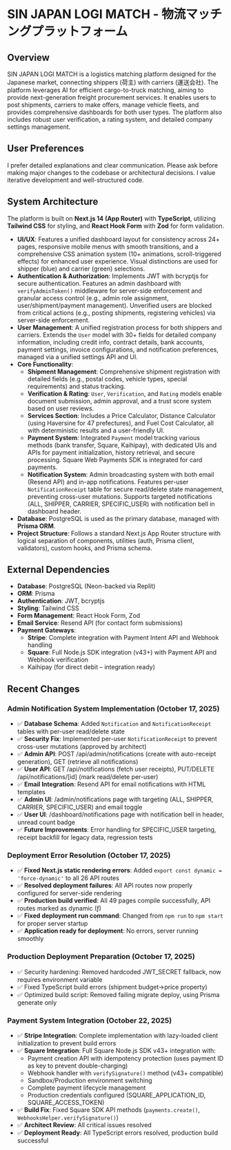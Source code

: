 # SIN JAPAN LOGI MATCH - 物流マッチングプラットフォーム

## Overview
SIN JAPAN LOGI MATCH is a logistics matching platform designed for the Japanese market, connecting shippers (荷主) with carriers (運送会社). The platform leverages AI for efficient cargo-to-truck matching, aiming to provide next-generation freight procurement services. It enables users to post shipments, carriers to make offers, manage vehicle fleets, and provides comprehensive dashboards for both user types. The platform also includes robust user verification, a rating system, and detailed company settings management.

## User Preferences
I prefer detailed explanations and clear communication. Please ask before making major changes to the codebase or architectural decisions. I value iterative development and well-structured code.

## System Architecture
The platform is built on **Next.js 14 (App Router)** with **TypeScript**, utilizing **Tailwind CSS** for styling, and **React Hook Form** with **Zod** for form validation.
- **UI/UX**: Features a unified dashboard layout for consistency across 24+ pages, responsive mobile menus with smooth transitions, and a comprehensive CSS animation system (10+ animations, scroll-triggered effects) for enhanced user experience. Visual distinctions are used for shipper (blue) and carrier (green) selections.
- **Authentication & Authorization**: Implements JWT with bcryptjs for secure authentication. Features an admin dashboard with `verifyAdminToken()` middleware for server-side enforcement and granular access control (e.g., admin role assignment, user/shipment/payment management). Unverified users are blocked from critical actions (e.g., posting shipments, registering vehicles) via server-side enforcement.
- **User Management**: A unified registration process for both shippers and carriers. Extends the `User` model with 30+ fields for detailed company information, including credit info, contract details, bank accounts, payment settings, invoice configurations, and notification preferences, managed via a unified settings API and UI.
- **Core Functionality**:
    - **Shipment Management**: Comprehensive shipment registration with detailed fields (e.g., postal codes, vehicle types, special requirements) and status tracking.
    - **Verification & Rating**: `User`, `Verification`, and `Rating` models enable document submission, admin approval, and a trust score system based on user reviews.
    - **Services Section**: Includes a Price Calculator, Distance Calculator (using Haversine for 47 prefectures), and Fuel Cost Calculator, all with deterministic results and a user-friendly UI.
    - **Payment System**: Integrated `Payment` model tracking various methods (bank transfer, Square, Kaihipay), with dedicated UIs and APIs for payment initialization, history retrieval, and secure processing. Square Web Payments SDK is integrated for card payments.
    - **Notification System**: Admin broadcasting system with both email (Resend API) and in-app notifications. Features per-user `NotificationReceipt` table for secure read/delete state management, preventing cross-user mutations. Supports targeted notifications (ALL, SHIPPER, CARRIER, SPECIFIC_USER) with notification bell in dashboard header.
- **Database**: PostgreSQL is used as the primary database, managed with **Prisma ORM**.
- **Project Structure**: Follows a standard Next.js App Router structure with logical separation of components, utilities (auth, Prisma client, validators), custom hooks, and Prisma schema.

## External Dependencies
- **Database**: PostgreSQL (Neon-backed via Replit)
- **ORM**: Prisma
- **Authentication**: JWT, bcryptjs
- **Styling**: Tailwind CSS
- **Form Management**: React Hook Form, Zod
- **Email Service**: Resend API (for contact form submissions)
- **Payment Gateways**:
    - **Stripe**: Complete integration with Payment Intent API and Webhook handling
    - **Square**: Full Node.js SDK integration (v43+) with Payment API and Webhook verification
    - Kaihipay (for direct debit – integration ready)

## Recent Changes
### Admin Notification System Implementation (October 17, 2025)
- ✅ **Database Schema**: Added `Notification` and `NotificationReceipt` tables with per-user read/delete state
- ✅ **Security Fix**: Implemented per-user `NotificationReceipt` to prevent cross-user mutations (approved by architect)
- ✅ **Admin API**: POST /api/admin/notifications (create with auto-receipt generation), GET (retrieve all notifications)
- ✅ **User API**: GET /api/notifications (fetch user receipts), PUT/DELETE /api/notifications/[id] (mark read/delete per-user)
- ✅ **Email Integration**: Resend API for email notifications with HTML templates
- ✅ **Admin UI**: /admin/notifications page with targeting (ALL, SHIPPER, CARRIER, SPECIFIC_USER) and email toggle
- ✅ **User UI**: /dashboard/notifications page with notification bell in header, unread count badge
- ✅ **Future Improvements**: Error handling for SPECIFIC_USER targeting, receipt backfill for legacy data, regression tests

### Deployment Error Resolution (October 17, 2025)
- ✅ **Fixed Next.js static rendering errors**: Added `export const dynamic = 'force-dynamic'` to all 26 API routes
- ✅ **Resolved deployment failures**: All API routes now properly configured for server-side rendering
- ✅ **Production build verified**: All 49 pages compile successfully, API routes marked as dynamic (ƒ)
- ✅ **Fixed deployment run command**: Changed from `npm run` to `npm start` for proper server startup
- ✅ **Application ready for deployment**: No errors, server running smoothly

### Production Deployment Preparation (October 17, 2025)
- ✅ Security hardening: Removed hardcoded JWT_SECRET fallback, now requires environment variable
- ✅ Fixed TypeScript build errors (shipment budget→price property)
- ✅ Optimized build script: Removed failing migrate deploy, using Prisma generate only

### Payment System Integration (October 22, 2025)
- ✅ **Stripe Integration**: Complete implementation with lazy-loaded client initialization to prevent build errors
- ✅ **Square Integration**: Full Square Node.js SDK v43+ integration with:
  - Payment creation API with idempotency protection (uses payment ID as key to prevent double-charging)
  - Webhook handler with `verifySignature()` method (v43+ compatible)
  - Sandbox/Production environment switching
  - Complete payment lifecycle management
  - Production credentials configured (SQUARE_APPLICATION_ID, SQUARE_ACCESS_TOKEN)
- ✅ **Build Fix**: Fixed Square SDK API methods (`payments.create()`, `WebhooksHelper.verifySignature()`)
- ✅ **Architect Review**: All critical issues resolved
- ✅ **Deployment Ready**: All TypeScript errors resolved, production build successful